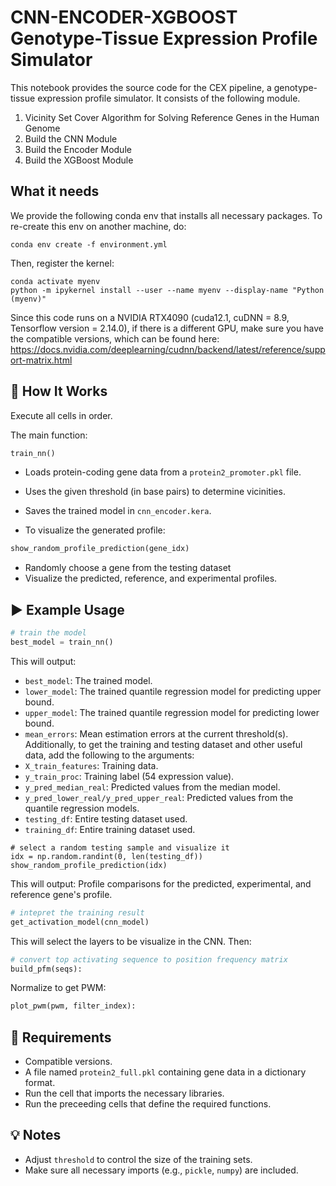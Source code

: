 # CNN-ENCODER-XGBOOST Genotype-Tissue Expression Profile Simulator

This notebook provides the source code for the CEX pipeline, a genotype-tissue expression profile simulator.
It consists of the following module.

1. Vicinity Set Cover Algorithm for Solving Reference Genes in the Human Genome
2. Build the CNN Module
3. Build the Encoder Module
4. Build the XGBoost Module

## What it needs

We provide the following conda env that installs all necessary packages. To re-create this env on another machine, do:

```conda
conda env create -f environment.yml
```

Then, register the kernel:
```conda
conda activate myenv
python -m ipykernel install --user --name myenv --display-name "Python (myenv)"
```
Since this code runs on a NVIDIA RTX4090 (cuda12.1, cuDNN = 8.9, Tensorflow version = 2.14.0),
if there is a different GPU, make sure you have the compatible versions, which can be found here:
https://docs.nvidia.com/deeplearning/cudnn/backend/latest/reference/support-matrix.html


## 🔧 How It Works
Execute all cells in order.

The main function:
```python
train_nn()
```
- Loads protein-coding gene data from a `protein2_promoter.pkl` file.
- Uses the given threshold (in base pairs) to determine vicinities.
- Saves the trained model in `cnn_encoder.kera`.

- To visualize the generated profile:
```python
show_random_profile_prediction(gene_idx)
```
- Randomly choose a gene from the testing dataset
- Visualize the predicted, reference, and experimental profiles.

## ▶️ Example Usage

```python
# train the model
best_model = train_nn()
```
This will output:
- `best_model`: The trained model.
- `lower_model`: The trained quantile regression model for predicting upper bound.
- `upper_model`: The trained quantile regression model for predicting lower bound.
- `mean_errors`: Mean estimation errors at the current threshold(s).
Additionally, to get the training and testing dataset and other useful data, add the following to the arguments:
- `X_train_features`: Training data.
- `y_train_proc`: Training label (54 expression value).
- `y_pred_median_real`: Predicted values from the median model.
- `y_pred_lower_real/y_pred_upper_real`: Predicted values from the quantile regression models.
- `testing_df`: Entire testing dataset used.
- `training_df`: Entire training dataset used.
  
```
# select a random testing sample and visualize it
idx = np.random.randint(0, len(testing_df))
show_random_profile_prediction(idx)
```
This will output:
Profile comparisons for the predicted, experimental, and reference gene's profile.

```python
# intepret the training result
get_activation_model(cnn_model)
```
This will select the layers to be visualize in the CNN. Then:
```python
# convert top activating sequence to position frequency matrix
build_pfm(seqs):
```
Normalize to get PWM:
```python
plot_pwm(pwm, filter_index):
```


## 📁 Requirements
- Compatible versions.
- A file named `protein2_full.pkl` containing gene data in a dictionary format.
- Run the cell that imports the necessary libraries.
- Run the preceeding cells that define the required functions.

## 💡 Notes

- Adjust `threshold` to control the size of the training sets.
- Make sure all necessary imports (e.g., `pickle`, `numpy`) are included.
